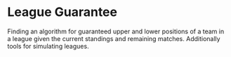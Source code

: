 # League Guarantee
Finding an algorithm for guaranteed upper and lower positions of a team in a league given the current standings and remaining matches.
Additionally tools for simulating leagues.